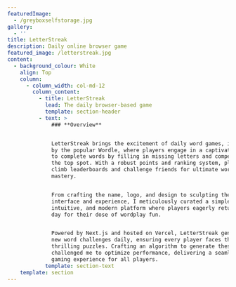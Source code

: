 ```yaml
---
featuredImage:
  - /greyboxselfstorage.jpg
gallery:
  - ''
title: LetterStreak
description: Daily online browser game
featured_image: /letterstreak.jpg
content:
  - background_colour: White
    align: Top
    column:
      - column_width: col-md-12
        column_content:
          - title: LetterStreak
            lead: The daily browser-based game
            template: section-header
          - text: >
              ### **Overview**


              LetterStreak brings the excitement of daily word games, inspired
              by the popular Wordle, where players engage in a captivating race
              to complete words by filling in missing letters and compete for
              the top spot. With a robust points and ranking system, players can
              climb leaderboards and challenge friends for ultimate word
              mastery.


              From crafting the name, logo, and design to sculpting the user
              interface and experience, I meticulously curated a simple,
              intuitive, and modern platform where players eagerly return each
              day for their dose of wordplay fun.


              Powered by Next.js and hosted on Vercel, LetterStreak generates
              new word challenges daily, ensuring every player faces the same
              thrilling puzzles. Crafting an algorithm to generate these words
              challenged me to optimize performance, delivering a seamless
              gaming experience for all players.
            template: section-text
    template: section
---
```



